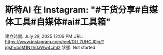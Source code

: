 # 斯特AI 在 Instagram: "#干货分享#自媒体工具#自媒体#ai#工具箱"

建立時間: July 29, 2025 12:06 PM
URL: https://www.instagram.com/reel/DLL7UHCJ0ig/?igsh=bnM1Nzh0aWw4cmI2
狀態: Not started